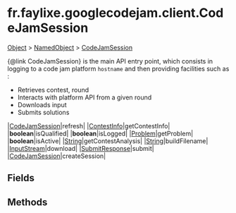 
# fr.faylixe.googlecodejam.client.CodeJamSession

[Object]() > [NamedObject](nullfr/faylixe/googlecodejam/client/common/NamedObject.md) > [CodeJamSession](nullfr/faylixe/googlecodejam/client/CodeJamSession.md)


{@link CodeJamSession} is the main API entry point, which consists
 in logging to a code jam platform ``hostname`` and then providing
 facilities such as :
 <br>
 * Retrieves contest, round
 * Interacts with platform API from a given round
 * Downloads input
 * Submits solutions
 
|[CodeJamSession](nullfr/faylixe/googlecodejam/client/CodeJamSession.md)|refresh|
|[ContestInfo](nullfr/faylixe/googlecodejam/client/webservice/ContestInfo.md)|getContestInfo|
|**boolean**|isQualified|
|**boolean**|isLogged|
|[Problem](nullfr/faylixe/googlecodejam/client/webservice/Problem.md)|getProblem|
|**boolean**|isActive|
|[String]()|getContestAnalysis|
|[String]()|buildFilename|
|[InputStream]()|download|
|[SubmitResponse](nullfr/faylixe/googlecodejam/client/webservice/SubmitResponse.md)|submit|
|[CodeJamSession](nullfr/faylixe/googlecodejam/client/CodeJamSession.md)|createSession|



## Fields



## Methods

